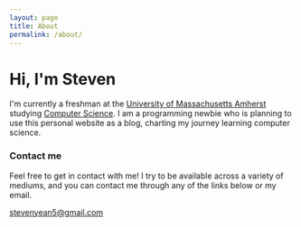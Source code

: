 ```yaml
---
layout: page
title: About
permalink: /about/
---
```


# Hi, I'm Steven

I'm currently a freshman at the [University of Massachusetts Amherst](http://www.umass.edu/) studying [Computer Science](https://www.cics.umass.edu/). I am a programming newbie who is planning to use this personal website as a blog, charting my journey learning computer science.

### Contact me

Feel free to get in contact with me! I try to be available across a variety of mediums, and you can contact me through any of the links below or my email. 

[stevenyean5@gmail.com](mailto:stevenyean5@gmail.com)
